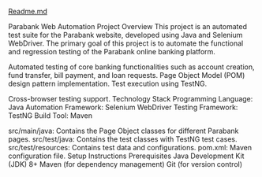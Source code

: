 [Readme.md](https://github.com/user-attachments/files/16803893/Readme.md)

Parabank Web Automation Project Overview This project is an automated
test suite for the Parabank website, developed using Java and Selenium
WebDriver. The primary goal of this project is to automate the
functional and regression testing of the Parabank online banking
platform.

Automated testing of core banking functionalities such as account
creation, fund transfer, bill payment, and loan requests. Page Object
Model (POM) design pattern implementation. Test execution using TestNG.

Cross-browser testing support.
Technology Stack Programming Language: Java Automation Framework:
Selenium WebDriver Testing Framework: TestNG Build Tool: Maven

src/main/java: Contains the Page Object classes for different Parabank
pages. src/test/java: Contains the test classes with TestNG test
cases. src/test/resources: Contains test data and configurations.
pom.xml: Maven configuration file. Setup Instructions Prerequisites Java
Development Kit (JDK) 8+ Maven (for dependency management) Git (for
version control)
